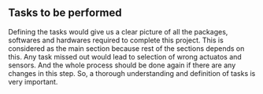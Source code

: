## Tasks to be performed
Defining the tasks would give us a clear picture of all the packages, softwares and hardwares required to complete this project. This is considered as the main section because rest of the sections depends on this. Any task missed out would lead to selection of wrong actuatos and sensors. And the whole process should be done again if there are any changes in this step. So, a thorough understanding and definition of tasks is very important.

<!--stackedit_data:
eyJoaXN0b3J5IjpbLTE5ODY4NTMxMDMsMjE4MDY3NTIyXX0=
-->